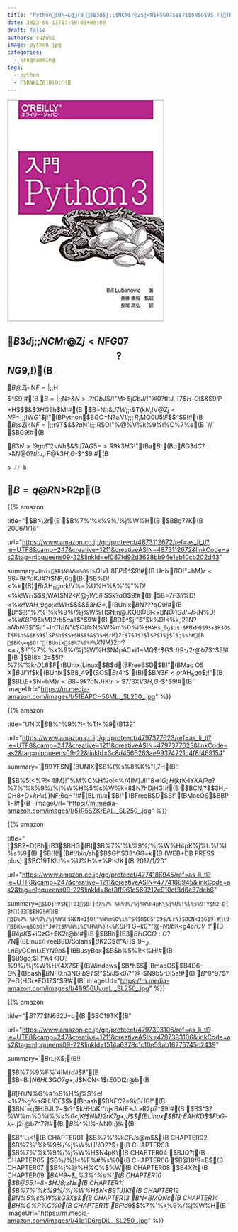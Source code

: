 ```yaml
---
title: "Python$BF~Lg(B $B3d$j;;$NCM$r@Z$j<N$F$G07$$$?$$$N$G$9$,!)(B"
date: 2023-06-13T17:50:01+09:00
draft: false
authors: suzuki
image: python.jpg
categories:
  - programming
tags:
  - python
  - $BNkLZ0]0lO:(B
---
```


![](python.jpg)

## $B3d$j;;$NCM$r@Z$j<N$F$G07$$$?$$$N$G$9$,!)(B

$B@Z$j<N$F=|;;$H$$$$$^$9!#(B
$B=|;;$N>&$N>.?t$G$b$J$/!"M>$j$G$b$J$/!"@0?tItJ,$,$[$7$$$H$-$O$I$&$9$l$P$$$$$+$H$$$&$3$H$G$9$h$M!#(B
$B$=$N$h$&$J7W;;$r9T$($k$N$,!V@Z$j<N$F=|;;!W$G$"$j!"(BPython$B$G$O$=$N$?$a$N1i;;;R$,MQ0U$5$l$F$$$^$9!#(B
$B@Z$j<N$F=|;;$r9T$&$?$a$N1i;;;R$O!"%@%V%k%9%i%C%7%e(B `//` $B$G$9!#(B

$B$3$N>l9g$b!"2<$N$h$&$J7A$G5-=R$9$k$3$H$G!"(Ba$B$r(Bb$B$G3d$C$?>&$N@0?tItJ,$rF@$k$3$H$,$G$-$^$9!#(B

```python
a // b
```




## $B=q@R$N>R2p(B
{{% amazon

title="$B>\2r(B $B%7%'%k%9%/%j%W%H(B $BBg7?K\(B  2006/1/16"

url="https://www.amazon.co.jp/gp/proteect/4873112672/ref=as_li_tl?ie=UTF8&camp=247&creative=1211&creativeASIN=4873112672&linkCode=as2&tag=nlpqueens09-22&linkId=ef087fd92d3628bb94e1eb10cb202d43"

summary=`Unix$B$N%W%m%0%i%`$O!V%D!<%k!W$H8F$P$l$^$9!#(B
Unix$B$O!"=hM}$r<B8=$9$k$?$a$KJ#?t$NF;6q(B($B%D!<%k(B)$B$rAH$_9g$o$;$k!V%=%U%H%&%'%"%D!<%k!W$H$$$&;WA[$N2<$K@_7W$5$l$F$$$k$?$a$G$9!#(B
$B$=$7$F$3$l$i%D!<%k$r!VAH$_9g$o$;$k!W$H$$$&$3$H$3$=$,(BUnix$B$N???q$G$9!#(B
$B$^$?!"%7%'%k%9%/%j%W%H$N:n@.$K$O8@8l<+BN$@$1$G$J$/$=$l$>$l$N%D!<%k$KBP$9$kM}2r$b5a$a$i$l$^$9!#(B
$B$D$^$j!"$"$k%D!<%k$,2?$N$?$a$N$b$N$G$"$j!"$=$l$rC1BN$"$k$$$OB>$N%W%m%0%i%`$HAH$_9g$o$;$FMxMQ$9$k$K$O$I$N$h$&$K$9$l$P$h$$$+$H$$$&$3$H$rM}2r$7$J$1$l$P$J$j$^$;$s!#(B
$BK\=q$O!"(BUnix$B%7%9%F%`$X$NM}2r$r?<$a$J$,$i!"%7%'%k%9%/%j%W%H$N4pAC$+$i1~MQ$^$G$rI}9-$/2r@b$7$^$9!#(B
$BI8=`2=$5$l$?%7%'%k$rDL$8$F(BUnix(Linux$B$d(BFreeBSD$B!"(BMac OS X$B$J$I$"$i$f$k(BUnix$B8_49(BOS$B$r4^$`(B)$B$N3F<o%D!<%k$rAH$_9g$o$;!"(B
$BL\E*$N=hM}$r<B8=$9$k$?$a$NJ}K!$r>\$7$/3X$V$3$H$,$G$-$^$9!#(B
`
imageUrl="https://m.media-amazon.com/images/I/51EAPCH56ML._SL250_.jpg"
%}}

{{% amazon

title="UNIX$B%7%'%k%9%/%j%W%H(B $B%^%9%?!<%T!<%9(B132"

url="https://www.amazon.co.jp/gp/proteect/4797377623/ref=as_li_tl?ie=UTF8&camp=247&creative=1211&creativeASIN=4797377623&linkCode=as2&tag=nlpqueens09-22&linkId=3c8d4566263ae99374221c4f8f469154"

summary=`$B$9$Y$F$N(BUNIX$B%(%s%8%K%"I,7H(B!!

$B%5!<%P!<4IM}!"%M%C%H%o!<%/4IM}$J$I!"8=>l$G;H$($k%F%/%K%C%/$rK-IY$K$A$j$P$a$?%7%'%k%9%/%j%W%H%5%s%W%k=8$N7hDjHG!#(B
$BCN$j$?$$$3$H$,$-$C$H8+$D$+$kHkL)$NF;6qH"!#(BLinux$B!"(BFreeBSD$B!"(BMacOS$BBP1~!#(B
`
imageUrl="https://m.media-amazon.com/images/I/51R5SZKrEAL._SL250_.jpg"
%}}


{{% amazon

title="[$B2~D{Bh(B3$BHG(B]$B%7%'%k%9%/%j%W%H4pK\%j%U%!%l%s%9(B $B(!(!(B#!/bin/sh$B$G!"$3$3$^$G$G$-$k(B (WEB+DB PRESS plus) $BC19TK\!J%=%U%H%+%P!<!K(B  2017/1/20"

url="https://www.amazon.co.jp/gp/proteect/4774186945/ref=as_li_tl?ie=UTF8&camp=247&creative=1211&creativeASIN=4774186945&linkCode=as2&tag=nlpqueens09-22&linkId=8ef3ff961c569212e910cf3d6e37dcb6"

summary=`$BDjHV$N(B1$B:}!X%7%'%k%9%/%j%W%H4pK\%j%U%!%l%s%9!Y$N2~D{Bh(B3$BHG!#(B
$B%7%'%k%9%/%j%W%H$NCN<1$O!"%W%m%0%i%^$K$H$C$FD9$/LrN)$DCN<1$G$9!#(B
$BK\=q$G$O!"J#?t$N%W%i%C%H%U%)!<%`$KBP1~$G$-$k0\?"@-$N9b$$%7%'%k%9%/%j%W%H:n@.$K<g4c$rCV$-!"(B
$B4pK\$+$iCzG+$K2r@b!#(B
$BBh(B3$BHG$G$O:G?7$N(BLinux/FreeBSD/Solaris$B$K2C$(!"AH$_9~$_J,LnEy$GCmL\EY$N9b$$(BBusyBox$B$b%5%]!<%H!#(B
$B9g$o$;$F!"A4<}O?%9%/%j%W%H$K4X$7$F(BWindows$B$*$h$S(BmacOS$B4D6-$G$N(Bbash$B$NF0:n3NG'$b9T$$!"$5$i$J$k0\?"@-$N9b$5$rDI5a!#(B
$B$^$9$^$9%Q%o!<%"%C%W$7$?2~D{HG$r$*FO$1$7$^$9!#(B`
imageUrl="https://m.media-amazon.com/images/I/41i956UyusL._SL250_.jpg"
%}}

{{% amazon

title="$B?7$7$$%7%'%k%W%m%0%i%_%s%0$N652J=q(B $BC19TK\(B"

url="https://www.amazon.co.jp/gp/proteect/4797393106/ref=as_li_tl?ie=UTF8&camp=247&creative=1211&creativeASIN=4797393106&linkCode=as2&tag=nlpqueens09-22&linkId=f514a6378c1c10e59ab16275745c2439"

summary=`$B%(%-%9%Q!<%H$rL\;X$;(B!!

$B%7%9%F%`4IM}$d%=%U%H%&%'%"3+H/$J$I!"(B
$B<B:]$N6HL3$G$O7g$+$;$J$$%7%'%k%9%/%j%W%H$NCN<1$rE0Dl2r@b(B

$B$[$H$s$I$N%G%#%9%H%j%S%e!<%7%g%s$G%G%U%)%k%H$H$J$C$F$$$k(Bbash$B$KFC2=$9$k$3$H$G!"(B
$BN`=q$H:9JL2=$r?^$k$H$H$b$K!"$h$j<BA)E*$J%W%m%0%i%_%s%0$r>R2p$7$^$9!#(B
$B$^$?%W%m%0%i%_%s%0<jK!$NM}2r$K7g$+$;$J$$(BLinux$B$N;EAH$_$K$D$$$F$b$G$-$k$+$.$j2r@b$7$^$7$?!#(B
$B%$%^%I%-$N%(%s%8%K%"I,7H$N0l:}!#(B

$B"'L\<!(B
CHAPTER01 $B%7%'%k$C$F$J$s$@$m$&(B
CHAPTER02 $B%7%'%k%9%/%j%W%H$H$O2?$+(B
CHAPTER03 $B%7%'%k%9%/%j%W%H$N4pK\(B
CHAPTER04 $BJQ?t(B
CHAPTER05 $B%/%)!<%F%#%s%0(B
CHAPTER06 $B@)8f9=B$(B
CHAPTER07 $B%j%@%$%l%/%H$H%Q%$%W(B
CHAPTER08 $B4X?t(B
CHAPTER09 $BAH$_9~$_%3%^%s%I(B
CHAPTER10 $B@55,I=8=$HJ8;zNs(B
CHAPTER11 $B%7%'%k%9%/%j%W%H$N<B9TJ}K!(B
CHAPTER12 $B%7%'%k%9%/%j%W%H$N%5%s%W%k$G3X$\$&(B
CHAPTER13 $B%7%'%k%9%/%j%W%H$N<BMQNc(B
CHAPTER14 $B%F%9%H$H%G%P%C%0(B
CHAPTER15 $BFI$_$d$9$$%7%'%k%9%/%j%W%H(B
`
imageUrl="https://m.media-amazon.com/images/I/41d1D6rgDiL._SL250_.jpg"
%}}








